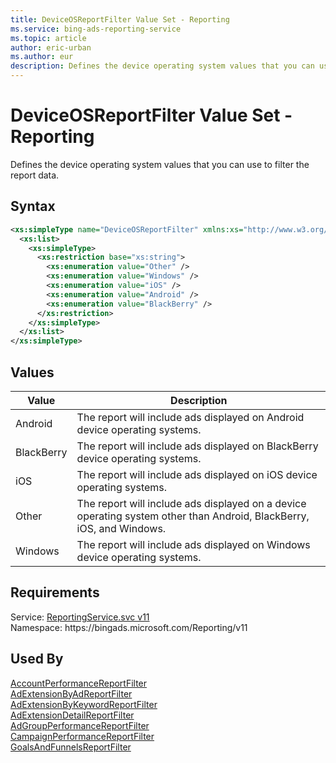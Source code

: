 ```yaml
---
title: DeviceOSReportFilter Value Set - Reporting
ms.service: bing-ads-reporting-service
ms.topic: article
author: eric-urban
ms.author: eur
description: Defines the device operating system values that you can use to filter the report data.
---
```

# DeviceOSReportFilter Value Set - Reporting
Defines the device operating system values that you can use to filter the report data.

## Syntax
```xml
<xs:simpleType name="DeviceOSReportFilter" xmlns:xs="http://www.w3.org/2001/XMLSchema">
  <xs:list>
    <xs:simpleType>
      <xs:restriction base="xs:string">
        <xs:enumeration value="Other" />
        <xs:enumeration value="Windows" />
        <xs:enumeration value="iOS" />
        <xs:enumeration value="Android" />
        <xs:enumeration value="BlackBerry" />
      </xs:restriction>
    </xs:simpleType>
  </xs:list>
</xs:simpleType>
```

## <a name="values"></a>Values

|Value|Description|
|-----------|---------------|
|<a name="android"></a>Android|The report will include ads displayed on Android device operating systems.|
|<a name="blackberry"></a>BlackBerry|The report will include ads displayed on BlackBerry device operating systems.|
|<a name="ios"></a>iOS|The report will include ads displayed on iOS device operating systems.|
|<a name="other"></a>Other|The report will include ads displayed on a device operating system other than Android, BlackBerry, iOS, and Windows.|
|<a name="windows"></a>Windows|The report will include ads displayed on Windows device operating systems.|

## Requirements
Service: [ReportingService.svc v11](https://reporting.api.bingads.microsoft.com/Api/Advertiser/Reporting/v11/ReportingService.svc)  
Namespace: https\://bingads.microsoft.com/Reporting/v11  

## Used By
[AccountPerformanceReportFilter](accountperformancereportfilter.md)  
[AdExtensionByAdReportFilter](adextensionbyadreportfilter.md)  
[AdExtensionByKeywordReportFilter](adextensionbykeywordreportfilter.md)  
[AdExtensionDetailReportFilter](adextensiondetailreportfilter.md)  
[AdGroupPerformanceReportFilter](adgroupperformancereportfilter.md)  
[CampaignPerformanceReportFilter](campaignperformancereportfilter.md)  
[GoalsAndFunnelsReportFilter](goalsandfunnelsreportfilter.md)  
